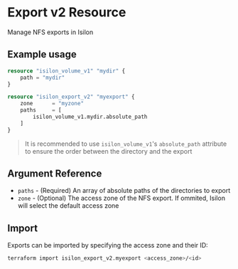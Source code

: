 # Export v2 Resource

Manage NFS exports in Isilon

## Example usage

```terraform
resource "isilon_volume_v1" "mydir" {
    path = "mydir"
}

resource "isilon_export_v2" "myexport" {
    zone      = "myzone"
    paths     = [
        isilon_volume_v1.mydir.absolute_path
    ]
}
```

> It is recommended to use `isilon_volume_v1`'s `absolute_path` attribute
> to ensure the order between the directory and the export

## Argument Reference
* `paths` - (Required) An array of absolute paths of the directories to export
* `zone` - (Optional) The access zone of the NFS export. If ommited,
Isilon will select the default access zone

## Import

Exports can be imported by specifying the access zone and their ID:
```bash
terraform import isilon_export_v2.myexport <access_zone>/<id>
```
